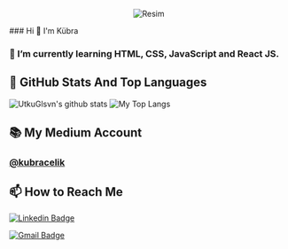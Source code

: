 <p align="center">
  <img src="https://i.pinimg.com/originals/d2/41/d1/d241d1214f4245ab1024c86a0059e84d.gif" alt="Resim">
</p>
### Hi 👋 I'm Kübra

### 🌱 I’m currently learning HTML, CSS, JavaScript and React JS.

## 📌 GitHub Stats And Top Languages

<p float="center">
  <img  src="https://github-readme-stats.vercel.app/api?username=kubraacelik&show_icons=true&count_private=true&hide=contribs,issues" alt="UtkuGlsvn's github stats" />
  <img  src="https://github-readme-stats.vercel.app/api/top-langs/?username=kubraacelik&layout=compact&hide=html,css" alt="My Top Langs" />
</p>

## 📚 My Medium Account
### [@kubracelik](https://medium.com/@kubraacelik)

## 📫 How to Reach Me


[![Linkedin Badge](https://img.shields.io/badge/fatmakubracelik-follow%20on%20linkedin-blue?style=for-the-badge&logo=linkedin)](https://www.linkedin.com/in/fatma-kübra-çelik-2308b6207/)

[![Gmail Badge](https://img.shields.io/badge/kkbra.celik92@gmail.com-send%20email-red?style=for-the-badge&logo=gmail)](mailto:kkbra.celik92@gmail.com)
